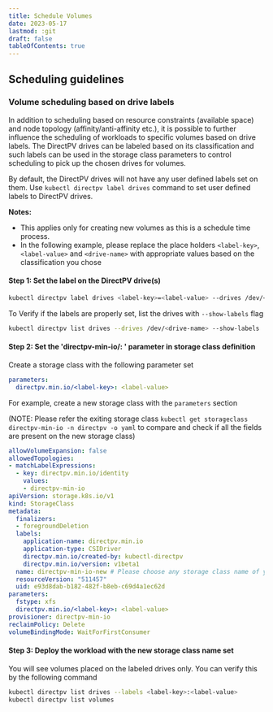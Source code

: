 ```yaml
---
title: Schedule Volumes
date: 2023-05-17
lastmod: :git
draft: false
tableOfContents: true
---
```


Scheduling guidelines
-------------

### Volume scheduling based on drive labels

In addition to scheduling based on resource constraints (available space) and node topology (affinity/anti-affinity etc.), it is possible to further influence the scheduling of workloads to specific volumes based on drive labels. The DirectPV drives can be labeled based on its classification and such labels can be used in the storage class parameters to control scheduling to pick up the chosen drives for volumes. 

By default, the DirectPV drives will not have any user defined labels set on them. Use `kubectl directpv label drives` command to set user defined labels to DirectPV drives.

**Notes:**

- This applies only for creating new volumes as this is a schedule time process.
- In the following example, please replace the place holders `<label-key>`,`<label-value>` and `<drive-name>` with appropriate values based on the classification you chose

#### Step 1: Set the label on the DirectPV drive(s)

```sh
kubectl directpv label drives <label-key>=<label-value> --drives /dev/<drive-name>
```

To Verify if the labels are properly set, list the drives with `--show-labels` flag

```sh
kubectl directpv list drives --drives /dev/<drive-name> --show-labels
```

#### Step 2: Set the 'directpv-min-io/<label-key>: <label-value>' parameter in storage class definition

Create a storage class with the following parameter set

```yaml
parameters:
  directpv.min.io/<label-key>: <label-value>
```

For example, create a new storage class with the `parameters` section

(NOTE: Please refer the exiting storage class `kubectl get storageclass directpv-min-io -n directpv -o yaml` to compare and check if all the fields are present on the new storage class)

```yaml
allowVolumeExpansion: false
allowedTopologies:
- matchLabelExpressions:
  - key: directpv.min.io/identity
    values:
    - directpv-min-io
apiVersion: storage.k8s.io/v1
kind: StorageClass
metadata:
  finalizers:
  - foregroundDeletion
  labels:
    application-name: directpv.min.io
    application-type: CSIDriver
    directpv.min.io/created-by: kubectl-directpv
    directpv.min.io/version: v1beta1
  name: directpv-min-io-new # Please choose any storage class name of your choice
  resourceVersion: "511457"
  uid: e93d8dab-b182-482f-b8eb-c69d4a1ec62d
parameters:
  fstype: xfs
  directpv.min.io/<label-key>: <label-value>
provisioner: directpv-min-io
reclaimPolicy: Delete
volumeBindingMode: WaitForFirstConsumer
```

#### Step 3: Deploy the workload with the new storage class name set

You will see volumes placed on the labeled drives only. You can verify this by the following command

```sh
kubectl directpv list drives --labels <label-key>:<label-value>
kubectl directpv list volumes
```
